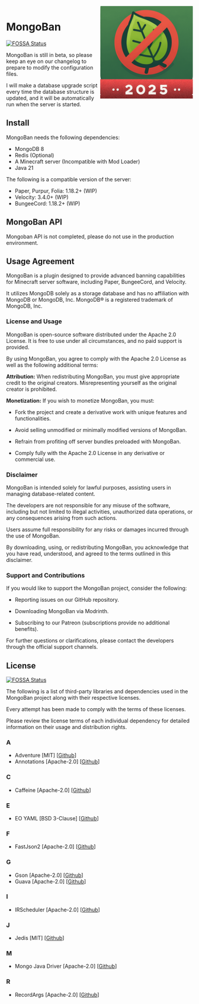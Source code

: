 <img src="./assets/MongoBan_2025_cmp.png" alt="Logo" align="right" width="250">

# MongoBan
[![FOSSA Status](https://app.fossa.com/api/projects/git%2Bgithub.com%2F404Setup%2FMongoBan.svg?type=shield)](https://app.fossa.com/projects/git%2Bgithub.com%2F404Setup%2FMongoBan?ref=badge_shield)

MongoBan is still in beta, so please keep an eye on our changelog to prepare to modify the configuration files.

I will make a database upgrade script every time the database structure is updated, and it will be automatically run when the server is started.

## Install

MongoBan needs the following dependencies:

- MongoDB 8
- Redis (Optional)
- A Minecraft server (Incompatible with Mod Loader)
- Java 21

The following is a compatible version of the server:

- Paper, Purpur, Folia: 1.18.2+ (WIP)
- Velocity: 3.4.0+ (WIP)
- BungeeCord: 1.18.2+ (WIP)

## MongoBan API
Mongoban API is not completed, please do not use in the production environment.

## Usage Agreement

MongoBan is a plugin designed to provide advanced banning capabilities for Minecraft server software,
including Paper, BungeeCord, and Velocity.

It utilizes MongoDB solely as a storage database and has no affiliation with MongoDB or MongoDB,
Inc. MongoDB® is a registered trademark of MongoDB, Inc.

### License and Usage

MongoBan is open-source software distributed under the Apache 2.0 License.
It is free to use under all circumstances, and no paid support is provided.

By using MongoBan, you agree to comply with the Apache 2.0 License as well as the following additional terms:

**Attribution:** When redistributing MongoBan, you must give appropriate credit to the original creators.
Misrepresenting yourself as the original creator is prohibited.

**Monetization:** If you wish to monetize MongoBan, you must:

- Fork the project and create a derivative work with unique features and functionalities.

- Avoid selling unmodified or minimally modified versions of MongoBan.

- Refrain from profiting off server bundles preloaded with MongoBan.

- Comply fully with the Apache 2.0 License in any derivative or commercial use.

### Disclaimer

MongoBan is intended solely for lawful purposes, assisting users in managing database-related content.

The developers are not responsible for any misuse of the software, including but not limited to illegal activities,
unauthorized data operations, or any consequences arising from such actions.

Users assume full responsibility for any risks or damages incurred through the use of MongoBan.

By downloading, using, or redistributing MongoBan, you acknowledge that you have read, understood,
and agreed to the terms outlined in this disclaimer.

### Support and Contributions

If you would like to support the MongoBan project, consider the following:

- Reporting issues on our GitHub repository.

- Downloading MongoBan via Modrinth.

- Subscribing to our Patreon (subscriptions provide no additional benefits).

For further questions or clarifications, please contact the developers through the official support channels.

## License

[![FOSSA Status](https://app.fossa.com/api/projects/git%2Bgithub.com%2F404Setup%2FMongoBan.svg?type=large)](https://app.fossa.com/projects/git%2Bgithub.com%2F404Setup%2FMongoBan?ref=badge_large)

The following is a list of third-party libraries and dependencies used in the MongoBan project along with their
respective licenses. 

Every attempt has been made to comply with the terms of these licenses. 

Please review the license terms of each individual dependency for detailed information on their usage and distribution rights.

### A
- Adventure [MIT] [[Github](https://github.com/KyoriPowered/adventure)]
- Annotations [Apache-2.0] [[Github](https://github.com/JetBrains/java-annotations)]
### C
- Caffeine [Apache-2.0] [[Github](https://github.com/ben-manes/caffeine)]
### E
- EO YAML [BSD 3-Clause] [[Github](https://github.com/decorators-squad/eo-yaml)]
### F
- FastJson2 [Apache-2.0] [[Github](https://github.com/alibaba/fastjson2)]
### G
- Gson [Apache-2.0] [[Github](https://github.com/google/gson)]
- Guava [Apache-2.0] [[Github](https://github.com/google/guava)]
### I
- IRScheduler [Apache-2.0] [[Github](https://github.com/404Setup/irs)]
### J
- Jedis [MIT] [[Github](https://github.com/redis/jedis)]
### M
- Mongo Java Driver [Apache-2.0] [[Github](https://github.com/mongodb/mongo-java-driver)]
### R
- RecordArgs [Apache-2.0] [[Github](https://github.com/nipafx/record-args)]